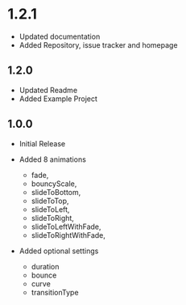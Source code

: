 # 1.2.1

- Updated documentation
- Added Repository, issue tracker and homepage

## 1.2.0

- Updated Readme
- Added Example Project

## 1.0.0

- Initial Release
- Added 8 animations
  - fade,
  - bouncyScale,
  - slideToBottom,
  - slideToTop,
  - slideToLeft,
  - slideToRight,
  - slideToLeftWithFade,
  - slideToRightWithFade,

- Added optional settings
  - duration
  - bounce
  - curve
  - transitionType
